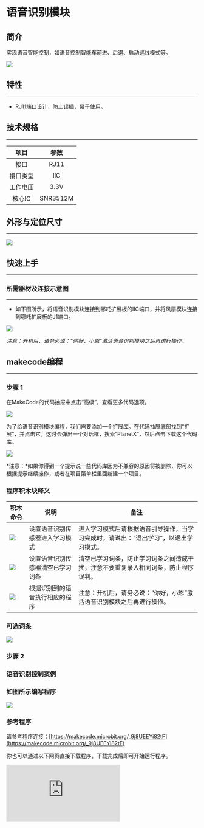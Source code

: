 # 语音识别模块

## 简介

实现语音智能控制，如语音控制智能车前进、后退、启动巡线模式等。

![](https://wiki-media-ef.oss-cn-hongkong.aliyuncs.com/docs/microbit/sensor/planet-x-sensors/images/05037_01.png)

## 特性
---
- RJ11端口设计，防止误插，易于使用。
## 技术规格

---

项目 | 参数
:-: | :-:
接口|RJ11
接口类型|IIC
工作电压|3.3V
核心IC|SNR3512M



## 外形与定位尺寸

---


![](https://wiki-media-ef.oss-cn-hongkong.aliyuncs.com/docs/microbit/sensor/planet-x-sensors/images/05037_02.png)


## 快速上手
---

### 所需器材及连接示意图
---

- 如下图所示，将语音识别模块连接到哪吒扩展板的IIC端口，并将风扇模块连接到哪吒扩展板的J1端口。

![](https://wiki-media-ef.oss-cn-hongkong.aliyuncs.com/docs/microbit/sensor/planet-x-sensors/images/05037_03.png)

*注意：开机后，请务必说：“你好，小恩”激活语音识别模块之后再进行操作。*

## makecode编程
---

### 步骤 1

在MakeCode的代码抽屉中点击“高级”，查看更多代码选项。

![](https://wiki-media-ef.oss-cn-hongkong.aliyuncs.com/docs/microbit/sensor/planet-x-sensors/images/05001_04.png)

为了给语音识别模块编程，我们需要添加一个扩展库。在代码抽屉底部找到“扩展”，并点击它。这时会弹出一个对话框，搜索”PlanetX“，然后点击下载这个代码库。

![](https://wiki-media-ef.oss-cn-hongkong.aliyuncs.com/docs/microbit/sensor/planet-x-sensors/images/05001_05.png)

*注意：*如果你得到一个提示说一些代码库因为不兼容的原因将被删除，你可以根据提示继续操作，或者在项目菜单栏里面新建一个项目。


### 程序积木块释义

| 积木命令 | 说明 | 备注 |
| ------------------------------------------------------- | ------------------------------------------------------------ |------------------------------------------------------------ |
| ![](https://wiki-media-ef.oss-cn-hongkong.aliyuncs.com/docs/microbit/sensor/planet-x-sensors/images/ASR-program-01.png)  | 设置语音识别传感器进入学习模式 | 进入学习模式后请根据语音引导操作，当学习完成时，请说出：“退出学习”，以退出学习模式。 |
| ![](https://wiki-media-ef.oss-cn-hongkong.aliyuncs.com/docs/microbit/sensor/planet-x-sensors/images/ASR-program-02.png) | 设置语音识别传感器清空已学习词条 | 清空已学习词条，防止学习词条之间造成干扰，注意不要重复录入相同词条，防止程序误判。 |
| ![](https://wiki-media-ef.oss-cn-hongkong.aliyuncs.com/docs/microbit/sensor/planet-x-sensors/images/ASR-program-03.png) | 根据识别到的语音执行相应的程序 | 注意：开机后，请务必说：“你好，小恩”激活语音识别模块之后再进行操作。 |

### 可选词条

![](https://wiki-media-ef.oss-cn-hongkong.aliyuncs.com/docs/microbit/sensor/planet-x-sensors/images/05037_05.png)

### 步骤 2

### 语音识别控制案例



### 如图所示编写程序

![](https://wiki-media-ef.oss-cn-hongkong.aliyuncs.com/docs/microbit/sensor/planet-x-sensors/images/05037_06.png)


### 参考程序
请参考程序连接：[https://makecode.microbit.org/_9j8UEEYi82tF](https://makecode.microbit.org/_9j8UEEYi82tF)

你也可以通过以下网页直接下载程序，下载完成后即可开始运行程序。

<div
    style={{
        position: 'relative',
        paddingBottom: '60%',
        overflow: 'hidden',
    }}
>
    <iframe
        src="https://makecode.microbit.org/_9j8UEEYi82tF"
        frameborder="0"
        sandbox="allow-popups allow-forms allow-scripts allow-same-origin"
        style={{
            position: 'absolute',
            width: '100%',
            height: '100%',
        }}
    />
</div>
---

### 结果
- 通过语音识别模块控制风扇转动。





### 语音识别自学习词条案例

<b>注意：使用语音识别模块的自学习功能时，请先清空当前已学习的词条。</b>

### 如图所示编写程序

![](https://wiki-media-ef.oss-cn-hongkong.aliyuncs.com/docs/microbit/sensor/planet-x-sensors/images/05037_11.png)


### 参考程序
请参考程序连接：[https://makecode.microbit.org/_f4EagcXP5EKx](https://makecode.microbit.org/_f4EagcXP5EKx)

你也可以通过以下网页直接下载程序，下载完成后即可开始运行程序。

<div
    style={{
        position: 'relative',
        paddingBottom: '60%',
        overflow: 'hidden',
    }}
>
    <iframe
        src="https://makecode.microbit.org/_f4EagcXP5EKx"
        frameborder="0"
        sandbox="allow-popups allow-forms allow-scripts allow-same-origin"
        style={{
            position: 'absolute',
            width: '100%',
            height: '100%',
        }}
    />
</div>
---

### 结果
- 开机后，说：“你好，小恩”进行激活，激活后再按下按键A进入学习模式，进入学习模式后请根据语音提示进行操作。



## python编程
---


### 步骤 1

为了方便的使用python对行星系列传感进行编程，我们可以使用已经编写好的库[PlanetX_MicroPython]，只需要调用函数并修改参数即可实现对应的功能。

下载压缩包并解压[PlanetX_MicroPython](https://github.com/lionyhw/PlanetX_MicroPython/archive/master.zip)

推荐使用官方平台：[Python editor](https://python.microbit.org/v/2.0)进行编程

![](https://wiki-media-ef.oss-cn-hongkong.aliyuncs.com/docs/microbit/sensor/planet-x-sensors/images/05001_07.png)

为了给语音识别模块编程，我们需要添加文件ASR.py。点击Load/Save，然后点击Show Files（1）下拉菜单，再点击Add file在本地找到下载并解压完成的PlanetX_MicroPython文件夹，从中选择ASR.py文件添加进来。

![](https://wiki-media-ef.oss-cn-hongkong.aliyuncs.com/docs/microbit/sensor/planet-x-sensors/images/05001_08.png)
![](https://wiki-media-ef.oss-cn-hongkong.aliyuncs.com/docs/microbit/sensor/planet-x-sensors/images/05001_09.png)
![](https://wiki-media-ef.oss-cn-hongkong.aliyuncs.com/docs/microbit/sensor/planet-x-sensors/images/05037_10.png)


## 语音识别模块预设词条及反馈

**唤醒词**

| 词条 | 反馈音 | IIC返回数据 |
| :-: | :-: | :-: |
| 你好小恩 | 你好啊/我在呢 | 0x01 |

**功能组一**

| 词条 | 反馈音 | IIC返回数据 |
| :-: | :-: | :-: |
| 打开车灯 | 车灯已打开 | 0x10 |
| 关闭车灯 | 已打开 | 0x11 |
| 向左转 | 左转弯 | 0x12 |
| 向右转 | 右转弯 | 0x13 |
| 向前进 | 全速前进 | 0x14 |
| 向后退 | 倒车请注意 | 0x15 |
| 巡线模式 | 进入巡线模式 | 0x16 |
| 避障模式 | 进入避障模式 | 0x17 |
| 停车 | 已停车 | 0x18 |

**功能组二**

| 词条 | 反馈音 | IIC返回数据 |
| :-: | :-: | :-: |
| 启动设备 | 设备运行 | 0x20 |
| 停止设备 | 设备关闭 | 0x21 |
| 暂停运行 | 休息一下 | 0x22 |
| 继续运行 | 开始工作啦 | 0x23 |
| 增加一档 | 已增加 | 0x24 |
| 降低一档 | 已降低 | 0x25 |
| 播放音乐 | 欣赏音乐吧 | 0x26 |
| 关闭音乐 | 已关闭 | 0x27 |
| 切换音乐 | 欣赏下一首音乐 | 0x28 |

**功能组三**

| 词条 | 反馈音 | IIC返回数据 |
| :-: | :-: | :-: |
| 执行功能一 | 执行功能一 | 0x31 |
| 执行功能二 | 执行功能二 | 0x32 |

**自学习词条**

| IIC发送指令 | 反馈音 | 功能 |
| :-: | :-: | :-: |
| 0×50 | 进入学习模式，学习第 X 条词条 | 顺序学习词条 |
| 0×60 | 初始化完成 | 删除所有已学习词条 |

| 词条 | 反馈音 | IIC返回数据 |
| :-: | :-: | :-: |
| 自学词条一 | 默认 | 0x50 |
| 自学词条二 | 默认 | 0x51 |
| 自学词条三 | 默认 | 0x52 |
| 自学词条四 | 默认 | 0x53 |
| 自学词条五 | 默认 | 0x54 |
| 自学词条六 | 默认 | 0x55 |
| 自学词条七 | 默认 | 0x56 |
| 自学词条八 | 默认 | 0x57 |
| 自学词条九 | 默认 | 0x58 |
| 自学词条十 | 默认 | 0x59 |











### 步骤 2
### 参考程序
```
from microbit import *
from ASR import *

asr = ASR()


while True:
    display.scroll(asr.get_ASR())
```


### 结果
- LED矩阵显示语音识别模块的返回值。

## 相关案例
---

## 技术文档
---
